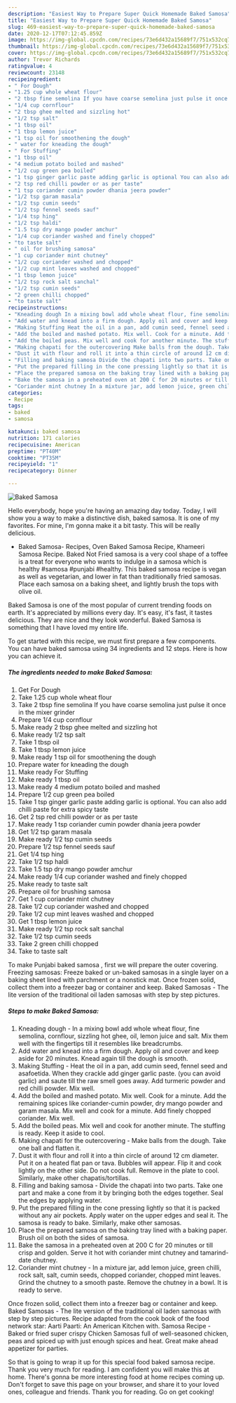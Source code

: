 ```yaml
---
description: "Easiest Way to Prepare Super Quick Homemade Baked Samosa"
title: "Easiest Way to Prepare Super Quick Homemade Baked Samosa"
slug: 469-easiest-way-to-prepare-super-quick-homemade-baked-samosa
date: 2020-12-17T07:12:45.859Z
image: https://img-global.cpcdn.com/recipes/73e6d432a15689f7/751x532cq70/baked-samosa-recipe-main-photo.jpg
thumbnail: https://img-global.cpcdn.com/recipes/73e6d432a15689f7/751x532cq70/baked-samosa-recipe-main-photo.jpg
cover: https://img-global.cpcdn.com/recipes/73e6d432a15689f7/751x532cq70/baked-samosa-recipe-main-photo.jpg
author: Trevor Richards
ratingvalue: 4
reviewcount: 23148
recipeingredient:
- " For Dough"
- "1.25 cup whole wheat flour"
- "2 tbsp fine semolina If you have coarse semolina just pulse it once in the mixer grinder"
- "1/4 cup cornflour"
- "2 tbsp ghee melted and sizzling hot"
- "1/2 tsp salt"
- "1 tbsp oil"
- "1 tbsp lemon juice"
- "1 tsp oil for smoothening the dough"
- " water for kneading the dough"
- " For Stuffing"
- "1 tbsp oil"
- "4 medium potato boiled and mashed"
- "1/2 cup green pea boiled"
- "1 tsp ginger garlic paste adding garlic is optional You can also add chilli paste for extra spicy taste"
- "2 tsp red chilli powder or as per taste"
- "1 tsp coriander cumin powder dhania jeera powder"
- "1/2 tsp garam masala"
- "1/2 tsp cumin seeds"
- "1/2 tsp fennel seeds sauf"
- "1/4 tsp hing"
- "1/2 tsp haldi"
- "1.5 tsp dry mango powder amchur"
- "1/4 cup coriander washed and finely chopped"
- "to taste salt"
- " oil for brushing samosa"
- "1 cup coriander mint chutney"
- "1/2 cup coriander washed and chopped"
- "1/2 cup mint leaves washed and chopped"
- "1 tbsp lemon juice"
- "1/2 tsp rock salt sanchal"
- "1/2 tsp cumin seeds"
- "2 green chilli chopped"
- "to taste salt"
recipeinstructions:
- "Kneading dough In a mixing bowl add whole wheat flour, fine semolina, cornflour, sizzling hot ghee, oil, lemon juice and salt. Mix them well with the fingertips till it resembles like breadcrumbs."
- "Add water and knead into a firm dough. Apply oil and cover and keep aside for 20 minutes. Knead again till the dough is smooth."
- "Making Stuffing Heat the oil in a pan, add cumin seed, fennel seed and asafoetida. When they crackle add ginger garlic paste. (you can avoid garlic) and saute till the raw smell goes away. Add turmeric powder and red chilli powder. Mix well."
- "Add the boiled and mashed potato. Mix well. Cook for a minute. Add the remaining spices like coriander-cumin powder, dry mango powder and garam masala. Mix well and cook for a minute. Add finely chopped coriander. Mix well."
- "Add the boiled peas. Mix well and cook for another minute. The stuffing is ready. Keep it aside to cool."
- "Making chapati for the outercovering Make balls from the dough. Take one ball and flatten it."
- "Dust it with flour and roll it into a thin circle of around 12 cm diameter. Put it on a heated flat pan or tava. Bubbles will appear. Flip it and cook lightly on the other side. Do not cook full. Remove in the plate to cool. Similarly, make other chapatis/tortillas."
- "Filling and baking samosa Divide the chapati into two parts. Take one part and make a cone from it by bringing both the edges together. Seal the edges by applying water."
- "Put the prepared filling in the cone pressing lightly so that it is packed without any air pockets. Apply water on the upper edges and seal it. The samosa is ready to bake. Similarly, make other samosas."
- "Place the prepared samosa on the baking tray lined with a baking paper. Brush oil on both the sides of samosa."
- "Bake the samosa in a preheated oven at 200 C for 20 minutes or till crisp and golden. Serve it hot with coriander mint chutney and tamarind-date chutney."
- "Coriander mint chutney In a mixture jar, add lemon juice, green chilli, rock salt, salt, cumin seeds, chopped coriander, chopped mint leaves. Grind the chutney to a smooth paste. Remove the chutney in a bowl. It is ready to serve."
categories:
- Recipe
tags:
- baked
- samosa

katakunci: baked samosa 
nutrition: 171 calories
recipecuisine: American
preptime: "PT40M"
cooktime: "PT35M"
recipeyield: "1"
recipecategory: Dinner

---
```



![Baked Samosa](https://img-global.cpcdn.com/recipes/73e6d432a15689f7/751x532cq70/baked-samosa-recipe-main-photo.jpg)

Hello everybody, hope you're having an amazing day today. Today, I will show you a way to make a distinctive dish, baked samosa. It is one of my favorites. For mine, I'm gonna make it a bit tasty. This will be really delicious.

- Baked Samosa- Recipes, Oven Baked Samosa Recipe, Khameeri Samosa Recipe. Baked Not Fried samosa is a very cool shape of a toffee is a treat for everyone who wants to indulge in a samosa which is healthy #samosa #punjabi #healthy. This baked samosa recipe is vegan as well as vegetarian, and lower in fat than traditionally fried samosas. Place each samosa on a baking sheet, and lightly brush the tops with olive oil.

Baked Samosa is one of the most popular of current trending foods on earth. It's appreciated by millions every day. It's easy, it's fast, it tastes delicious. They are nice and they look wonderful. Baked Samosa is something that I have loved my entire life.


To get started with this recipe, we must first prepare a few components. You can have baked samosa using 34 ingredients and 12 steps. Here is how you can achieve it.

<!--inarticleads1-->

##### The ingredients needed to make Baked Samosa:

1. Get  For Dough
1. Take 1.25 cup whole wheat flour
1. Take 2 tbsp fine semolina If you have coarse semolina just pulse it once in the mixer grinder
1. Prepare 1/4 cup cornflour
1. Make ready 2 tbsp ghee melted and sizzling hot
1. Make ready 1/2 tsp salt
1. Take 1 tbsp oil
1. Take 1 tbsp lemon juice
1. Make ready 1 tsp oil for smoothening the dough
1. Prepare  water for kneading the dough
1. Make ready  For Stuffing
1. Make ready 1 tbsp oil
1. Make ready 4 medium potato boiled and mashed
1. Prepare 1/2 cup green pea boiled
1. Take 1 tsp ginger garlic paste adding garlic is optional. You can also add chilli paste for extra spicy taste
1. Get 2 tsp red chilli powder or as per taste
1. Make ready 1 tsp coriander cumin powder dhania jeera powder
1. Get 1/2 tsp garam masala
1. Make ready 1/2 tsp cumin seeds
1. Prepare 1/2 tsp fennel seeds sauf
1. Get 1/4 tsp hing
1. Take 1/2 tsp haldi
1. Take 1.5 tsp dry mango powder amchur
1. Make ready 1/4 cup coriander washed and finely chopped
1. Make ready to taste salt
1. Prepare  oil for brushing samosa
1. Get 1 cup coriander mint chutney
1. Take 1/2 cup coriander washed and chopped
1. Take 1/2 cup mint leaves washed and chopped
1. Get 1 tbsp lemon juice
1. Make ready 1/2 tsp rock salt sanchal
1. Take 1/2 tsp cumin seeds
1. Take 2 green chilli chopped
1. Take to taste salt


To make Punjabi baked samosa , first we will prepare the outer covering. Freezing samosas: Freeze baked or un-baked samosas in a single layer on a baking sheet lined with parchment or a nonstick mat. Once frozen solid, collect them into a freezer bag or container and keep. Baked Samosas - The lite version of the traditional oil laden samosas with step by step pictures. 

<!--inarticleads2-->

##### Steps to make Baked Samosa:

1. Kneading dough - In a mixing bowl add whole wheat flour, fine semolina, cornflour, sizzling hot ghee, oil, lemon juice and salt. Mix them well with the fingertips till it resembles like breadcrumbs.
1. Add water and knead into a firm dough. Apply oil and cover and keep aside for 20 minutes. Knead again till the dough is smooth.
1. Making Stuffing - Heat the oil in a pan, add cumin seed, fennel seed and asafoetida. When they crackle add ginger garlic paste. (you can avoid garlic) and saute till the raw smell goes away. Add turmeric powder and red chilli powder. Mix well.
1. Add the boiled and mashed potato. Mix well. Cook for a minute. Add the remaining spices like coriander-cumin powder, dry mango powder and garam masala. Mix well and cook for a minute. Add finely chopped coriander. Mix well.
1. Add the boiled peas. Mix well and cook for another minute. The stuffing is ready. Keep it aside to cool.
1. Making chapati for the outercovering - Make balls from the dough. Take one ball and flatten it.
1. Dust it with flour and roll it into a thin circle of around 12 cm diameter. Put it on a heated flat pan or tava. Bubbles will appear. Flip it and cook lightly on the other side. Do not cook full. Remove in the plate to cool. Similarly, make other chapatis/tortillas.
1. Filling and baking samosa - Divide the chapati into two parts. Take one part and make a cone from it by bringing both the edges together. Seal the edges by applying water.
1. Put the prepared filling in the cone pressing lightly so that it is packed without any air pockets. Apply water on the upper edges and seal it. The samosa is ready to bake. Similarly, make other samosas.
1. Place the prepared samosa on the baking tray lined with a baking paper. Brush oil on both the sides of samosa.
1. Bake the samosa in a preheated oven at 200 C for 20 minutes or till crisp and golden. Serve it hot with coriander mint chutney and tamarind-date chutney.
1. Coriander mint chutney - In a mixture jar, add lemon juice, green chilli, rock salt, salt, cumin seeds, chopped coriander, chopped mint leaves. Grind the chutney to a smooth paste. Remove the chutney in a bowl. It is ready to serve.


Once frozen solid, collect them into a freezer bag or container and keep. Baked Samosas - The lite version of the traditional oil laden samosas with step by step pictures. Recipe adapted from the cook book of the food network star: Aarti Paarti: An American Kitchen with. Samosa Recipe - Baked or fried super crispy Chicken Samosas full of well-seasoned chicken, peas and spiced up with just enough spices and heat. Great make ahead appetizer for parties. 

So that is going to wrap it up for this special food baked samosa recipe. Thank you very much for reading. I am confident you will make this at home. There's gonna be more interesting food at home recipes coming up. Don't forget to save this page on your browser, and share it to your loved ones, colleague and friends. Thank you for reading. Go on get cooking!
